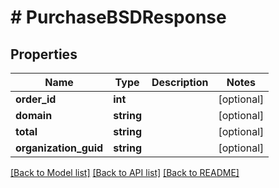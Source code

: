 # # PurchaseBSDResponse

## Properties

Name | Type | Description | Notes
------------ | ------------- | ------------- | -------------
**order_id** | **int** |  | [optional]
**domain** | **string** |  | [optional]
**total** | **string** |  | [optional]
**organization_guid** | **string** |  | [optional]

[[Back to Model list]](../../README.md#models) [[Back to API list]](../../README.md#endpoints) [[Back to README]](../../README.md)
